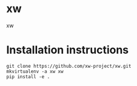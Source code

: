 xw
==

xw

# Installation instructions
```
git clone https://github.com/xw-project/xw.git
mkvirtualenv -a xw xw
pip install -e .
```
